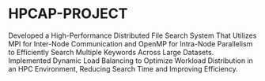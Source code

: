 # HPCAP-PROJECT
Developed a High-Performance Distributed File Search System That Utilizes MPI for Inter-Node Communication and OpenMP for Intra-Node Parallelism to Efficiently Search Multiple Keywords Across Large Datasets. Implemented Dynamic Load Balancing to Optimize Workload Distribution in an HPC Environment, Reducing Search Time and Improving Efficiency.
